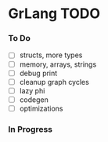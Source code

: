 # GrLang TODO

### To Do
- [ ] structs, more types
- [ ] memory, arrays, strings
- [ ] debug print
- [ ] cleanup graph cycles
- [ ] lazy phi
- [ ] codegen
- [ ] optimizations

### In Progress
